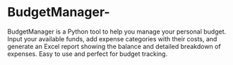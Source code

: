 # BudgetManager-
BudgetManager is a Python tool to help you manage your personal budget. Input your available funds, add expense categories with their costs, and generate an Excel report showing the balance and detailed breakdown of expenses. Easy to use and perfect for budget tracking.
